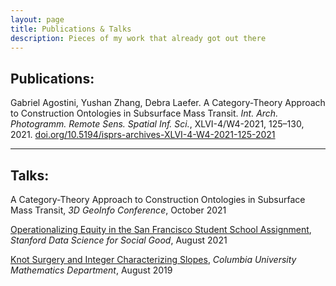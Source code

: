 ```yaml
---
layout: page
title: Publications & Talks
description: Pieces of my work that already got out there
---
```


## Publications:

Gabriel Agostini, Yushan Zhang, Debra Laefer. A Category-Theory Approach to Construction Ontologies in Subsurface Mass Transit. _Int. Arch. Photogramm. Remote Sens. Spatial Inf. Sci._, XLVI-4/W4-2021, 125–130, 2021. [doi.org/10.5194/isprs-archives-XLVI-4-W4-2021-125-2021](https://www.int-arch-photogramm-remote-sens-spatial-inf-sci.net/XLVI-4-W4-2021/125/2021/)

---

## Talks:

A Category-Theory Approach to Construction Ontologies in Subsurface Mass Transit, _3D GeoInfo Conference_, October 2021

[Operationalizing Equity in the San Francisco Student School Assignment](https://www.youtube.com/watch?v=48FYug28Bzw&t=3531s), _Stanford Data Science for Social Good_, August 2021

[Knot Surgery and Integer Characterizing Slopes](https://youtu.be/0LLg-Lr_me4), _Columbia University Mathematics Department_, August 2019
